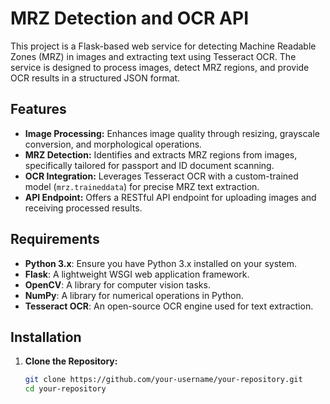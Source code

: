 # MRZ Detection and OCR API

This project is a Flask-based web service for detecting Machine Readable Zones (MRZ) in images and extracting text using Tesseract OCR. The service is designed to process images, detect MRZ regions, and provide OCR results in a structured JSON format.

## Features

- **Image Processing:** Enhances image quality through resizing, grayscale conversion, and morphological operations.
- **MRZ Detection:** Identifies and extracts MRZ regions from images, specifically tailored for passport and ID document scanning.
- **OCR Integration:** Leverages Tesseract OCR with a custom-trained model (`mrz.traineddata`) for precise MRZ text extraction.
- **API Endpoint:** Offers a RESTful API endpoint for uploading images and receiving processed results.

## Requirements

- **Python 3.x**: Ensure you have Python 3.x installed on your system.
- **Flask**: A lightweight WSGI web application framework.
- **OpenCV**: A library for computer vision tasks.
- **NumPy**: A library for numerical operations in Python.
- **Tesseract OCR**: An open-source OCR engine used for text extraction.

## Installation

1. **Clone the Repository:**
   ```bash
   git clone https://github.com/your-username/your-repository.git
   cd your-repository
